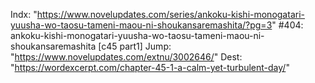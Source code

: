 Indx: "https://www.novelupdates.com/series/ankoku-kishi-monogatari-yuusha-wo-taosu-tameni-maou-ni-shoukansaremashita/?pg=3"
#404: ankoku-kishi-monogatari-yuusha-wo-taosu-tameni-maou-ni-shoukansaremashita [c45 part1]
Jump: "https://www.novelupdates.com/extnu/3002646/"
Dest: "https://wordexcerpt.com/chapter-45-1-a-calm-yet-turbulent-day/"